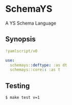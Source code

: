 SchemaYS
========

A YS Schema Language


## Synopsis

```yaml
!yamlscript/v0

use:
  schemays::deftype: :as dt
  schemays::core:: :as t
```


## Testing

```
$ make test v=1
```
